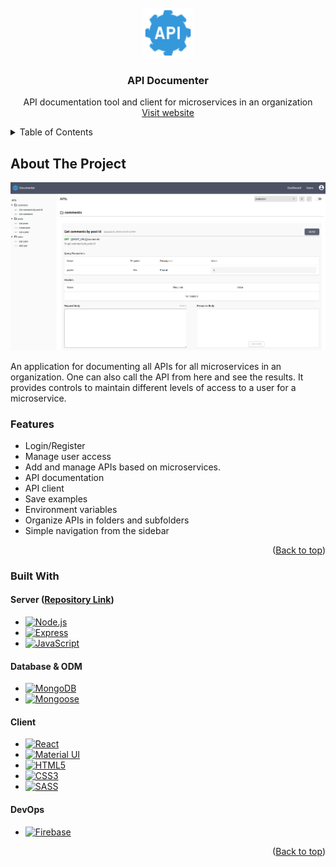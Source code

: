 <div id="top"></div>
<!-- PROJECT LOGO -->
<br />

<div align="center">
  <a href="https://github.com/parasagrawal71/api-documenter">
    <img src="src/assets/images/api-logo-64px.png" alt="Logo" width="80" height="80">
  </a>
  <h3 align="center">API Documenter</h3>
  <p align="center">
    API documentation tool and client for microservices in an organization
    <br />
    <!-- <a href=""><strong>Explore the docs »</strong></a>
    <br />
    <br /> -->
    <a href="https://api-documenter.web.app">Visit website</a>
    <!-- ·
    <a href="">Watch Video</a> -->
  </p>
</div>


<!-- TABLE OF CONTENTS -->

<details>
  <summary>Table of Contents</summary>
  <ol>
    <li>
      <a href="#about-the-project">About The Project</a>
      <ul>
        <li><a href="#features">Features</a></li>
        <li><a href="#built-with">Built With</a></li>
      </ul>
    </li>
  </ol>
  <br />
</details>




<!-- ABOUT THE PROJECT -->

## About The Project

[![API Documenter][product-screenshot]][website-link]



An application for documenting all APIs for all microservices in an organization. One can also call the API from here and see the results. It provides controls to maintain different levels of access to a user for a microservice.

### Features

- Login/Register
- Manage user access
- Add and manage APIs based on microservices.
- API documentation
- API client
- Save examples
- Environment variables
- Organize APIs in folders and subfolders
- Simple navigation from the sidebar

<p align="right">(<a href="#top">Back to top</a>)</p>



### Built With

#### Server ([Repository Link](https://github.com/parasagrawal71/api-documenter-server))

- [![Node.js][node-icon]][icon-url]
- [![Express][express-icon]][icon-url]
- [![JavaScript][javascript-icon]][icon-url]

#### Database & ODM

- [![MongoDB][mongodb-icon]][icon-url]
- [![Mongoose][mongoose-icon]][icon-url]

#### Client

* [![React][react-icon]][icon-url]
* [![Material UI][material-ui-icon]][icon-url]
* [![HTML5][html5-icon]][icon-url]
* [![CSS3][css3-icon]][icon-url]
* [![SASS][sass-icon]][icon-url]

#### DevOps

* [![Firebase][firebase-icon]][icon-url]


<p align="right">(<a href="#top">Back to top</a>)</p>







<!-- MARKDOWN LINKS & IMAGES -->

<!-- PROJECT SPECIFIC LINKS -->

[website-link]: https://api-documenter.web.app

[product-screenshot]: src/assets/images/product-screenshot.png

<!-- SKILLS -->
[icon-url]: #
[react-icon]: https://img.shields.io/badge/React-20232A?style=for-the-badge&logo=react&logoColor=61DAFB
[vue-icon]: https://img.shields.io/badge/Vue.js-35495E?style=for-the-badge&logo=vuedotjs&logoColor=4FC08D
[javascript-icon]: https://img.shields.io/badge/JavaScript-20232A?style=for-the-badge&logo=javascript&logoColor=F7DF1E
[node-icon]: https://img.shields.io/badge/Node.js-20232A?style=for-the-badge&logo=Node.js&logoColor=339933
[html5-icon]: https://img.shields.io/badge/HTML5-20232A?style=for-the-badge&logo=HTML5&logoColor=E34F26
[css3-icon]: https://img.shields.io/badge/CSS3-20232A?style=for-the-badge&logo=CSS3&logoColor=1572B6
[sass-icon]: https://img.shields.io/badge/SASS-20232A?style=for-the-badge&logo=SASS&logoColor=CC6699
[mongodb-icon]: https://img.shields.io/badge/MongoDB-20232A?style=for-the-badge&logo=MongoDB&logoColor=47A248
[firebase-icon]: https://img.shields.io/badge/firebase-20232A?style=for-the-badge&logo=firebase&logoColor=FFCA28
[material-ui-icon]: https://img.shields.io/badge/Material%20UI-20232A?style=for-the-badge&logo=MUI&logoColor=007FFF
[express-icon]: https://img.shields.io/badge/Express.js-20232A?style=for-the-badge&logo=Express&logoColor=FFFFFF
[mongoose-icon]: https://img.shields.io/badge/Mongoose-20232A?style=for-the-badge



<!-- https://www.markdownguide.org/basic-syntax/#reference-style-links -->

<!-- Get icons from this website => https://simpleicons.org -->
